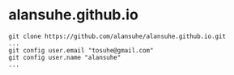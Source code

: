 # alansuhe.github.io

```
git clone https://github.com/alansuhe/alansuhe.github.io.git
...
git config user.email "tosuhe@gmail.com"
git config user.name "alansuhe"
...
```